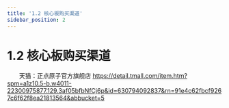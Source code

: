 ```yaml
---
title: '1.2 核心板购买渠道'
sidebar_position: 2
---
```


# 1.2 核心板购买渠道

&emsp;&emsp;天猫：正点原子官方旗舰店
https://detail.tmall.com/item.htm?spm=a1z10.5-b.w4011-22300975877.129.3af05bfbNfCj6p&id=630794092837&rn=91e4c62fbcf9267c6f62f8ea21813564&abbucket=5
